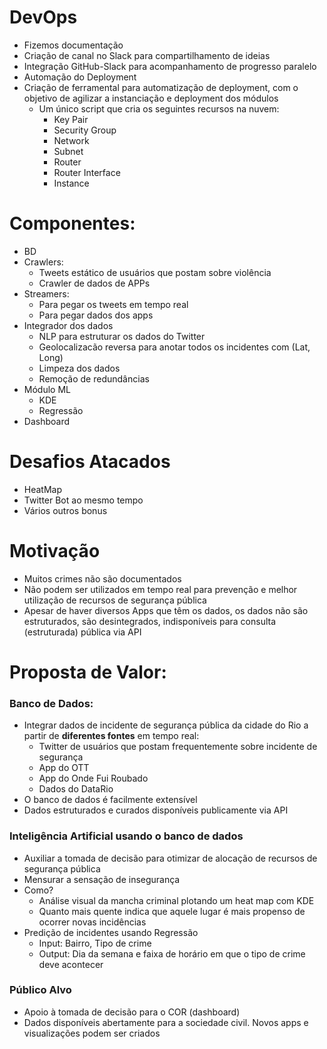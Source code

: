 # DevOps
- Fizemos documentação
- Criação de canal no Slack para compartilhamento de ideias
- Integração GitHub-Slack para acompanhamento de progresso paralelo
- Automação do Deployment
- Criação de ferramental para automatização de deployment, com o objetivo de agilizar a instanciação e deployment dos módulos
  - Um único script que cria os seguintes recursos na nuvem:
     - Key Pair
     - Security Group
     - Network
     - Subnet
     - Router
     - Router Interface
     - Instance 
   

# Componentes:
-	BD
-	Crawlers:
    -	Tweets estático de usuários que postam sobre violência
    -	Crawler de dados de APPs
-	Streamers:
    - Para pegar os tweets em tempo real
    - Para pegar dados dos apps
-	Integrador dos dados
    - NLP para estruturar os dados do Twitter
    -	Geolocalizacão reversa para anotar todos os incidentes com (Lat, Long)
    -	Limpeza dos dados
    -	Remoção de redundâncias
-	Módulo ML
    - KDE
    - Regressão
- Dashboard

# Desafios Atacados
-	HeatMap 
- Twitter Bot ao mesmo tempo 
- Vários outros bonus

# Motivação
-	Muitos crimes não são documentados
-	Não podem ser utilizados em tempo real para prevenção e melhor utilização de recursos de segurança pública
-	Apesar de haver diversos Apps que têm os dados, os dados não são estruturados, são desintegrados, indisponíveis para consulta (estruturada) pública via API

# Proposta de Valor:
###	Banco de Dados:	
-	Integrar dados de incidente de segurança pública da cidade do Rio a partir de **diferentes fontes** em tempo real:
    -	Twitter de usuários que postam frequentemente sobre incidente de segurança
    - App do OTT
    - App do Onde Fui Roubado
     - Dados do DataRio
- O banco de dados é facilmente extensível
-	Dados estruturados e curados disponíveis publicamente via API


###	Inteligência Artificial usando o banco de dados
-	Auxiliar a tomada de decisão para otimizar de alocação de recursos de segurança pública
- Mensurar a sensação de insegurança
-	Como? 
    -	Análise visual da mancha criminal plotando um heat map com KDE
    -	Quanto mais quente indica que aquele lugar é mais propenso de ocorrer novas incidências
- Predição de incidentes usando Regressão
    -	Input: Bairro, Tipo de crime
    - Output: Dia da semana e faixa de horário em que o tipo de crime deve acontecer

### Público Alvo
-	Apoio à tomada de decisão para o COR (dashboard)
-	Dados disponíveis abertamente para a sociedade civil. Novos apps e visualizações podem ser criados 



